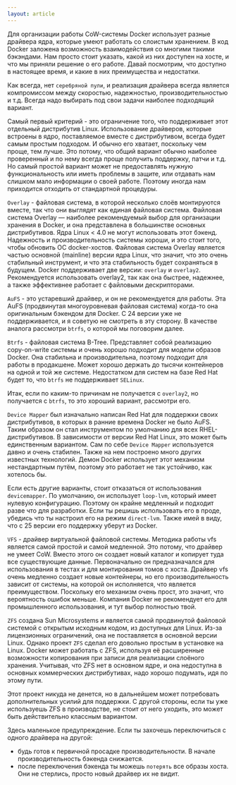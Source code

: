 ```yaml
---
layout: article
---
```


Для организации работы CoW-системы Docker использует разные драйвера ядра, которые умеют работать со слоистым хранением. В код Docker заложена возможность взаимодействия со многими такими бэкэндами. Нам просто стоит указать, какой из них доступен на хосте, и что мы приняли решение о его работе. Давай посмотрим, что доступно в настоящее время, и какие в них преимущества и недостатки.

Как всегда, нет `серебряной пули`, и реализация драйвера всегда является компромиссом между скоростью, надежностью, производительностью и т.д. Всегда надо выбирать под свои задачи наиболее подходящий вариант.

Самый первый критерий - это ограничение того, что поддерживает этот отдельный дистрибутив Linux. Использование драйверов, которые встроены в ядро, поставляемое вместе с дистрибутивом, всегда будет самым простым подходом. И обычно его хватает, поскольку чем проще, тем лучше. Это потому, что общий вариант обычно наиболее проверенный и по нему всегда проще получить поддержку, патчи и т.д. Но самый простой вариант может не предоставлять нужную функциональность или иметь проблемы в защите, или отдавать нам слишком мало информации о своей работе. Поэтому иногда нам приходится отходить от стандартной процедуры.

`Overlay` - файловая система, в которой несколько слоёв монтируются вместе, так что они выглядят как единая файловая система. Файловая система Overlay — наиболее рекомендуемый выбор для организации хранения в Docker, и она представлена в большинстве основных дистрибутивов. Ядра Linux < 4.0 не могут использовать этот бэкенд. Надежность и производительность системы хороши, и это стоит того, чтобы обновить ОС docker-хостов. Файловая система Overlay является частью основной (mainline) версии ядра Linux, что значит, что это очень стабильный инструмент, и что эта стабильность будет сохраняться в будущем. Docker поддерживает две версии: `overlay` и `overlay2`. Рекомендуется использовать overlay2, так как она быстрее, надежнее, а также эффективнее работает с файловыми дескрипторами.

`AuFS` - это устаревший драйвер, и он не рекомендуется для работы. Эта AuFS (продвинутая многоуровневая файловая система) когда-то она оригинальным бэкендом для Docker. С 24 версии уже не поддерживается, и я советую не смотреть в эту сторону. В качестве аналога рассмотри `btrfs`, о которой мы поговорим далее.

`Btrfs` - файловая система B-Tree. Представляет собой реализацию copy-on-write системы и очень хорошо подходит для модели образов Docker. Она стабильна и производительна, поэтому подходит для работы в продакшене. Может хорошо держать до тысячи контейнеров на одной и той же системе. Недостатком для систем на базе Red Hat будет то, что `btrfs` не поддерживает `SELinux`. 

Итак, если по каким-то причинам не получается с `overlay2`, но получается с `btrfs`, то это хороший вариант, рассмотри его.

`Device Mapper` был изначально написан Red Hat для поддержки своих дистрибутивов, в которых в ранние времена Docker не было AuFS. Таким образом он стал инструментом по умолчанию для всех RHEL-дистрибутивов. В зависимости от версии Red Hat Linux, это может быть единственным вариантом. Сам по себе `Device Mapper` используется давно и очень стабилен. Также на нем построено много других известных технологий. Демон Docker использует этот механизм нестандартным путём, поэтому это работает не так устойчиво, как хотелось бы. 

Если есть другие варианты, стоит отказаться от использования `devicemapper`. По умолчанию, он использует `loop-lvm`, который имеет нулевую конфигурацию. Поэтому он крайне медленный и подходит разве что для разработки. Если ты решишь использовать его в проде, убедись что ты настроил его на режим `direct-lvm`. Также имей в виду, что с 25 версии его поддержку уберут из Docker.

`VFS` - драйвер виртуальной файловой системы. Методика работы vfs является самой простой и самой медленной. Это потому, что драйвер не умеет CoW. Вместо этого он создает новый каталог и копирует туда все существующие данные. Первоначально он предназначался для использования в тестах и для монтирования томов с хоста. Драйвер vfs очень медленно создает новые контейнеры, но его производительность зависит от системы, на которой он исполняется, что является преимуществом. Поскольку его механизм очень прост, это значит, что вероятность ошибок меньше. Компания Docker не рекомендует его для промышленного использования, и тут выбор полностью твой.

`ZFS` создана Sun Microsystems и является самой продвинутой файловой системой с открытым исходным кодом, из доступных для Linux. Из-за лицензионных ограничений, она не поставляется в основной версии Linux. Однако проект `ZFS` сделал его довольно простым в установке на Linux. Docker может работать c ZFS, используя её расширенные возможности копирования при записи для реализации слоёного хранения. Учитывая, что ZFS нет в основном ядре, и она недоступна в основных коммерческих дистрибутивах, надо хорошо подумать, идя по этому пути. 

Этот проект никуда не денется, но в дальнейшем может потребовать дополнительных усилий для поддержки. С другой стороны, если ты уже используешь ZFS в производстве, не стоит от него уходить, это может быть действительно классным вариантом.

Здесь маленькое предупреждение. Если ты захочешь переключиться с одного драйвера на другой:

- будь готов к первичной просадке производительности. В начале производительность бэкенда снижается.
- после переключения бэкенда ты можешь `потерять` все образы хоста. Они не стерлись, просто новый драйвер их не видит.
